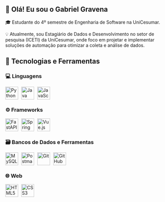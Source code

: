 ## 👋 Olá! Eu sou o Gabriel Gravena
🎓 Estudante do 4º semestre de Engenharia de Software na UniCesumar.

💡 Atualmente, sou Estagiário de Dados e Desenvolvimento no setor de pesquisa (ICETI) da UniCesumar, onde foco em projetar e implementar soluções de automação para otimizar a coleta e análise de dados.

## 🧠 Tecnologias e Ferramentas
### 💻 Linguagens
<div style="display: flex; gap: 10px;"> 
<img src="https://cdn.jsdelivr.net/gh/devicons/devicon@latest/icons/python/python-original.svg" title="Python" alt="Python" width="40px"/> 
<img src="https://cdn.jsdelivr.net/gh/devicons/devicon@latest/icons/java/java-original.svg" title="Java" alt="Java" width="40px"/> 
<img src="https://cdn.jsdelivr.net/gh/devicons/devicon@latest/icons/javascript/javascript-original.svg" title="JavaScript" alt="JavaScript" width="40px"/> 
</div>

### ⚙️ Frameworks
<div style="display: flex; gap: 10px;"> 
<img src="https://cdn.jsdelivr.net/gh/devicons/devicon@latest/icons/fastapi/fastapi-original.svg" title="FastAPI" alt="FastAPI" width="40px"/> 
<img src="https://cdn.jsdelivr.net/gh/devicons/devicon@latest/icons/spring/spring-original.svg" title="Spring Boot" alt="Spring Boot" width="40px"/> 
<img src="https://cdn.jsdelivr.net/gh/devicons/devicon@latest/icons/vuejs/vuejs-original.svg" title="Vue.js" alt="Vue.js" width="40px"/> 
</div>

### 🗃️ Bancos de Dados e Ferramentas
<div style="display: flex; align-items: center; gap: 10px;"> 
<img src="https://cdn.jsdelivr.net/gh/devicons/devicon@latest/icons/mysql/mysql-original.svg" title="MySQL" alt="MySQL" width="40px"/> 
<img src="https://cdn.jsdelivr.net/gh/devicons/devicon@latest/icons/postman/postman-original.svg" title="Postman" alt="Postman" width="40px"/> 
<img src="https://cdn.jsdelivr.net/gh/devicons/devicon@latest/icons/git/git-original.svg" title="Git" alt="Git" width="40px"/> 
<img src="https://cdn.jsdelivr.net/gh/devicons/devicon@latest/icons/github/github-original.svg" title="GitHub" alt="GitHub" width="40px"/>
</div>

### 🌐 Web
<div style="display: flex; gap: 10px;"> 
<img src="https://cdn.jsdelivr.net/gh/devicons/devicon@latest/icons/html5/html5-original.svg" title="HTML5" alt="HTML5" width="40px"/> 
<img src="https://cdn.jsdelivr.net/gh/devicons/devicon@latest/icons/css3/css3-original.svg" title="CSS3" alt="CSS3" width="40px"/> 
</div>
